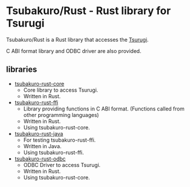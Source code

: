 # Tsubakuro/Rust - Rust library for Tsurugi

Tsubakuro/Rust is a Rust library that accesses the [Tsurugi](https://github.com/project-tsurugi/tsurugidb).

C ABI format library and ODBC driver are also provided.

## libraries

- [tsubakuro-rust-core](tsubakuro-rust-core)
  - Core library to access Tsurugi.
  - Written in Rust.
- [tsubakuro-rust-ffi](tsubakuro-rust-ffi)
  - Library providing functions in C ABI format. (Functions called from other programming languages)
  - Written in Rust.
  - Using tsubakuro-rust-core.
- [tsubakuro-rust-java](tsubakuro-rust-java)
  - For testing tsubakuro-rust-ffi.
  - Written in Java.
  - Using tsubakuro-rust-ffi.
- [tsubakuro-rust-odbc](tsubakuro-rust-odbc)
  - ODBC Driver to access Tsurugi.
  - Written in Rust.
  - Using tsubakuro-rust-core.

